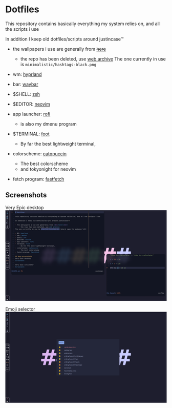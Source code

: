 # Dotfiles

This repository contains basically everything my system relies on, and all the scripts i use

In addition I keep old dotfiles/scripts around justincase™️

- the wallpapers i use are generally from <del>[here](https://github.com/Gingeh/wallpapers)</del>
    - the repo has been deleted, use [web archive](https://web.archive.org/web/20230313015521/https://github.com/Gingeh/wallpapers)
The one currently in use is `minimalistic/hashtags-black.png`

- wm: [hyprland](https://github.com/hyprwm/Hyprland)
- bar: [waybar](https://github.com/Alexays/Waybar/)
- $SHELL: [zsh](https://www.zsh.org/)
- $EDITOR: [neovim](https://neovim.io)
- app launcher: [rofi](https://github.com/DaveDavenport/rofi)
    - is also my dmenu program
- $TERMINAL: [foot](https://codeberg.org/dnkl/foot)
    - By far the best lightweight terminal,
- colorscheme: [catppuccin](https://github.com/catppuccin/catppuccin)
    - The best colorscheme
    - and tokyonight for neovim
- fetch program: [fastfetch](https://github.com/fastfetch-cli/fastfetch)

## Screenshots

Very Epic desktop
![Screenshot](../Pictures/system-images/dotfiles5.png)

Emoji selector
![Screenshot](../Pictures/system-images/dotfiles-emoji-selector.png)
